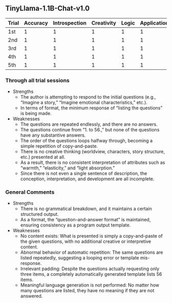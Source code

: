 ## TinyLlama-1.1B-Chat-v1.0

| Trial | Accuracy | Introspection | Creativity | Logic | Application | Expression | Total |
| --- | --- | --- | --- | --- | --- | --- | --- |
| 1st | 1 | 1 | 1 | 1 | 1 | 1 | 6 |
| 2nd | 1 | 1 | 1 | 1 | 1 | 1 | 6 |
| 3rd | 1 | 1 | 1 | 1 | 1 | 1 | 6 |
| 4th | 1 | 1 | 1 | 1 | 1 | 1 | 6 |
| 5th | 1 | 1 | 1 | 1 | 1 | 1 | 6 |

### Through all trial sessions

- Strengths
    - The author is attempting to respond to the initial questions (e.g., “Imagine a story,” “Imagine emotional characteristics,” etc.).
    - In terms of format, the minimum response of “listing the questions” is being made.
- Weaknesses
    - The questions are repeated endlessly, and there are no answers.
    - The questions continue from “1. to 56.,” but none of the questions have any substantive answers.
    - The order of the questions loops halfway through, becoming a simple repetition of copy-and-paste.
    - There is no creative thinking (worldview, characters, story structure, etc.) presented at all.
    - As a result, there is no consistent interpretation of attributes such as “warmth,” “elasticity,” and “light absorption.”
    - Since there is not even a single sentence of description, the conception, interpretation, and development are all incomplete.

### General Comments

- Strengths
    - There is no grammatical breakdown, and it maintains a certain structured output.
    - As a format, the “question-and-answer format” is maintained, ensuring consistency as a program output template.
- Weaknesses
    - No content exists: What is presented is simply a copy-and-paste of the given questions, with no additional creative or interpretive content.
    - Abnormal behavior of automatic repetition: The same questions are listed repeatedly, suggesting a looping error or template mis-response.
    - Irrelevant padding: Despite the questions actually requesting only three items, a completely automatically generated template lists 56 items.
    - Meaningful language generation is not performed: No matter how many questions are listed, they have no meaning if they are not answered.